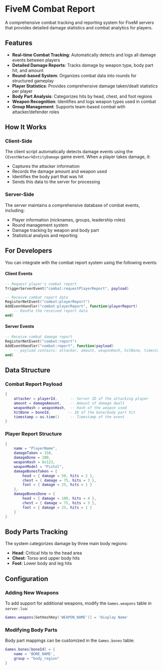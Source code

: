 # FiveM Combat Report

A comprehensive combat tracking and reporting system for FiveM servers that provides detailed damage statistics and combat analytics for players.

## Features

- **Real-time Combat Tracking**: Automatically detects and logs all damage events between players
- **Detailed Damage Reports**: Tracks damage by weapon type, body part hit, and amount
- **Round-based System**: Organizes combat data into rounds for structured gameplay
- **Player Statistics**: Provides comprehensive damage taken/dealt statistics per player
- **Body Part Analysis**: Categorizes hits by head, chest, and foot regions
- **Weapon Recognition**: Identifies and logs weapon types used in combat
- **Group Management**: Supports team-based combat with attacker/defender roles

## How It Works

### Client-Side
The client script automatically detects damage events using the `CEventNetworkEntityDamage` game event. When a player takes damage, it:
- Captures the attacker information
- Records the damage amount and weapon used
- Identifies the body part that was hit
- Sends this data to the server for processing

### Server-Side
The server maintains a comprehensive database of combat events, including:
- Player information (nicknames, groups, leadership roles)
- Round management system
- Damage tracking by weapon and body part
- Statistical analysis and reporting


## For Developers
You can integrate with the combat report system using the following events:

#### Client Events
```lua
-- Request player's combat report
TriggerServerEvent("combat:requestPlayerReport", payload)

-- Receive combat report data
RegisterNetEvent("combat:playerReport")
AddEventHandler("combat:playerReport", function(playerReport)
    -- Handle the received report data
end)
```

#### Server Events
```lua
-- Receive combat damage report
RegisterNetEvent("combat:report")
AddEventHandler("combat:report", function(payload)
    -- payload contains: attacker, amount, weaponHash, hitBone, timestamp
end)
```

## Data Structure

### Combat Report Payload
```lua
{
    attacker = playerId,      -- Server ID of the attacking player
    amount = damageAmount,    -- Amount of damage dealt
    weaponHash = weaponHash,  -- Hash of the weapon used
    hitBone = boneId,        -- ID of the bone/body part hit
    timestamp = os.time()     -- Timestamp of the event
}
```

### Player Report Structure
```lua
{
    name = "PlayerName",
    damageTaken = 150,
    damageDone = 200,
    weaponHash = 0x123,
    weaponModel = "Pistol",
    damageBonesTaken = {
        head = { damage = 50, hits = 2 },
        chest = { damage = 75, hits = 3 },
        foot = { damage = 25, hits = 1 }
    },
    damageBonesDone = {
        head = { damage = 100, hits = 4 },
        chest = { damage = 75, hits = 3 },
        foot = { damage = 25, hits = 1 }
    }
}
```

## Body Parts Tracking

The system categorizes damage by three main body regions:
- **Head**: Critical hits to the head area
- **Chest**: Torso and upper body hits
- **Foot**: Lower body and leg hits

## Configuration

### Adding New Weapons
To add support for additional weapons, modify the `Games.weapons` table in `server.lua`:
```lua
Games.weapons[GetHashKey('WEAPON_NAME')] = 'Display Name'
```

### Modifying Body Parts
Body part mappings can be customized in the `Games.bones` table:
```lua
Games.bones[boneId] = {
    name = 'BONE_NAME',
    group = "body_region"
}
```